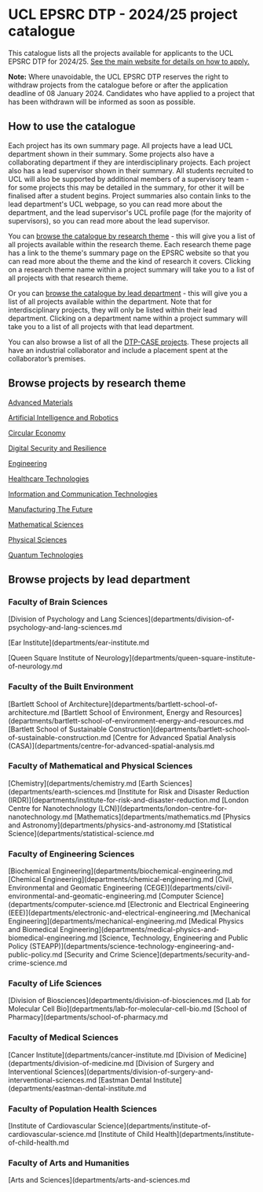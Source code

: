 # UCL EPSRC DTP - 2024/25 project catalogue

This catalogue lists all the projects available for applicants to the UCL EPSRC DTP for 2024/25. [See the main website for details on how to apply.](https://rebrand.ly/ai0o4al)

**Note:** Where unavoidable, the UCL EPSRC DTP reserves the right to withdraw projects from the catalogue before or after the application deadline of 08 January 2024. Candidates who have applied to a project that has been withdrawn will be informed as soon as possible.

## How to use the catalogue
Each project has its own summary page. All projects have a lead UCL department shown in their summary. Some projects also have a collaborating department if they are interdisciplinary projects. Each project also has a lead supervisor shown in their summary. All students recruited to UCL will also be supported by additional members of a supervisory team - for some projects this may be detailed in the summary, for other it will be finalised after a student begins. Project summaries also contain links to the lead department's UCL webpage, so you can read more about the department, and the lead supervisor's UCL profile page (for the majority of supervisors), so you can read more about the lead supervisor.

You can [browse the catalogue by research theme](#browse-projects-by-research-theme) - this will give you a list of all projects available within the research theme. Each research theme page has a link to the theme's summary page on the EPSRC website so that you can read more about the theme and the kind of research it covers. Clicking on a research theme name within a project summary will take you to a list of all projects with that research theme.

Or you can [browse the catalogue by lead department](#browse-projects-by-lead-department) - this will give you a list of all projects available within the department. Note that for interdisciplinary projects, they will only be listed within their lead department. Clicking on a department name within a project summary will take you to a list of all projects with that lead department.

You can also browse a list of all the [DTP-CASE projects](dtp-case/dtp-case-projects.md). These projects all have an industrial collaborator and include a placement spent at the collaborator’s premises.

## Browse projects by research theme

[Advanced Materials](themes/advanced-materials.md)

[Artificial Intelligence and Robotics](themes/artificial-intelligence-and-robotics.md)

[Circular Economy](themes/circular-economy.md)

[Digital Security and Resilience](themes/digital-security-and-resilience.md)

[Engineering](themes/engineering.md)

[Healthcare Technologies](themes/healthcare-technologies.md)

[Information and Communication Technologies](themes/information-and-communication-technologies.md)

[Manufacturing The Future](themes/manufacturing-the-future.md)

[Mathematical Sciences](themes/mathematical-sciences.md)

[Physical Sciences](themes/physical-sciences.md)

[Quantum Technologies](themes/quantum-technologies.md)


## Browse projects by lead department

### Faculty of Brain Sciences
[Division of Psychology and Lang Sciences](departments/division-of-psychology-and-lang-sciences.md

[Ear Institute](departments/ear-institute.md

[Queen Square Institute of Neurology](departments/queen-square-institute-of-neurology.md


### Faculty of the Built Environment
[Bartlett School of Architecture](departments/bartlett-school-of-architecture.md
[Bartlett School of Environment, Energy and Resources](departments/bartlett-school-of-environment-energy-and-resources.md
[Bartlett School of Sustainable Construction](departments/bartlett-school-of-sustainable-construction.md
[Centre for Advanced Spatial Analysis (CASA)](departments/centre-for-advanced-spatial-analysis.md

### Faculty of Mathematical and Physical Sciences
[Chemistry](departments/chemistry.md
[Earth Sciences](departments/earth-sciences.md
[Institute for Risk and Disaster Reduction (IRDR)](departments/institute-for-risk-and-disaster-reduction.md
[London Centre for Nanotechnology (LCN)](departments/london-centre-for-nanotechnology.md
[Mathematics](departments/mathematics.md
[Physics and Astronomy](departments/physics-and-astronomy.md
[Statistical Science](departments/statistical-science.md

### Faculty of Engineering Sciences
[Biochemical Engineering](departments/biochemical-engineering.md
[Chemical Engineering](departments/chemical-engineering.md
[Civil, Environmental and Geomatic Engineering (CEGE)](departments/civil-environmental-and-geomatic-engineering.md
[Computer Science](departments/computer-science.md
[Electronic and Electrical Engineering (EEE)](departments/electronic-and-electrical-engineering.md
[Mechanical Engineering](departments/mechanical-engineering.md
[Medical Physics and Biomedical Engineering](departments/medical-physics-and-biomedical-engineering.md
[Science, Technology, Engineering and Public Policy (STEAPP)](departments/science-technology-engineering-and-public-policy.md
[Security and Crime Science](departments/security-and-crime-science.md

### Faculty of Life Sciences
[Division of Biosciences](departments/division-of-biosciences.md
[Lab for Molecular Cell Bio](departments/lab-for-molecular-cell-bio.md
[School of Pharmacy](departments/school-of-pharmacy.md

### Faculty of Medical Sciences
[Cancer Institute](departments/cancer-institute.md
[Division of Medicine](departments/division-of-medicine.md
[Division of Surgery and Interventional Sciences](departments/division-of-surgery-and-interventional-sciences.md
[Eastman Dental Institute](departments/eastman-dental-institute.md

### Faculty of Population Health Sciences
[Institute of Cardiovascular Science](departments/institute-of-cardiovascular-science.md
[Institute of Child Health](departments/institute-of-child-health.md

### Faculty of Arts and Humanities
[Arts and Sciences](departments/arts-and-sciences.md
